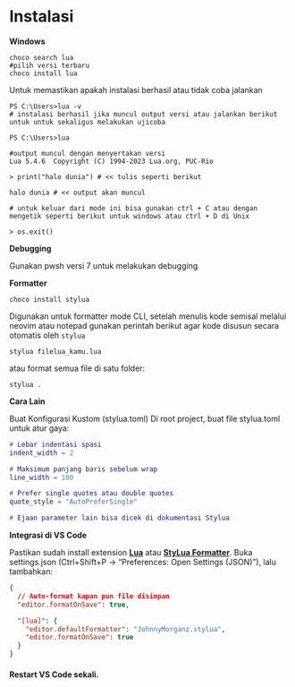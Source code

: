 # Instalasi

**Windows**

```pwsh
choco search lua
#pilih versi terbaru
choco install lua
```

Untuk memastikan apakah instalasi berhasil atau tidak coba jalankan

```pwsh
PS C:\Users>lua -v
# instalasi berhasil jika muncul output versi atau jalankan berikut untuk untuk sekaligus melakukan ujicoba

PS C:\Users>lua

#output muncul dengan menyertakan versi
Lua 5.4.6  Copyright (C) 1994-2023 Lua.org, PUC-Rio

> print("halo dunia") # << tulis seperti berikut

halo dunia # << output akan muncul

# untuk keluar dari mode ini bisa gunakan ctrl + C atau dengan mengetik seperti berikut untuk windows atau ctrl + D di Unix

> os.exit()
```

**Debugging**

Gunakan pwsh versi 7 untuk melakukan debugging

**Formatter**

```pwsh
choco install stylua
```

Digunakan untuk formatter mode CLI, setelah menulis kode semisal melalui neovim atau notepad gunakan perintah berikut agar kode disusun secara otomatis oleh `stylua`

```shell
stylua filelua_kamu.lua
```

atau format semua file di satu folder:

```shell
stylua .
```

**Cara Lain**

Buat Konfigurasi Kustom (stylua.toml) Di root project, buat file stylua.toml untuk atur gaya:

```lua
# Lebar indentasi spasi
indent_width = 2

# Maksimum panjang baris sebelum wrap
line_width = 100

# Prefer single quotes atau double quotes
quote_style = "AutoPreferSingle"

# Ejaan parameter lain bisa dicek di dokumentasi Stylua
```

**Integrasi di VS Code**

Pastikan sudah install extension **[Lua](https://marketplace.visualstudio.com/items?itemName=sumneko.lua "marketplace.visualstudio.com")** atau **[StyLua Formatter](https://marketplace.visualstudio.com/items?itemName=JohnnyMorganz.stylua "marketplace.visualstudio.com")**. Buka settings.json (Ctrl+Shift+P → “Preferences: Open Settings (JSON)”), lalu tambahkan:

```json
{
  // Auto-format kapan pun file disimpan
  "editor.formatOnSave": true,

  "[lua]": {
    "editor.defaultFormatter": "JohnnyMorganz.stylua",
    "editor.formatOnSave": true
  }
}
```

#### Restart VS Code sekali.
